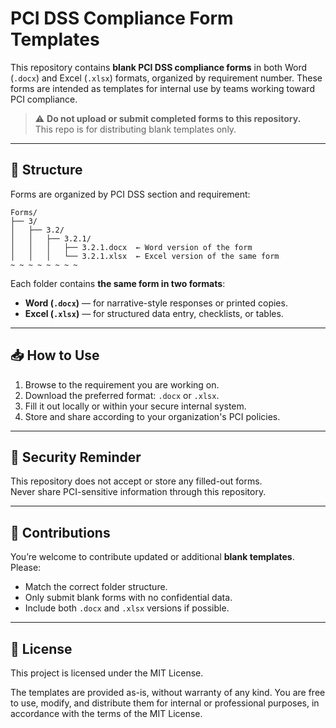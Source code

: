 # PCI DSS Compliance Form Templates

This repository contains **blank PCI DSS compliance forms** in both Word (`.docx`) and Excel (`.xlsx`) formats, organized by requirement number. These forms are intended as templates for internal use by teams working toward PCI compliance.

> ⚠️ **Do not upload or submit completed forms to this repository.**  
> This repo is for distributing blank templates only.

---

## 📁 Structure

Forms are organized by PCI DSS section and requirement:
```
Forms/
├── 3/
│   ├── 3.2/
│   │   ├── 3.2.1/
│   │   │   ├── 3.2.1.docx  ← Word version of the form
│   │   │   └── 3.2.1.xlsx  ← Excel version of the same form
~ ~ ~ ~ ~ ~ ~ ~
```

Each folder contains **the same form in two formats**:
- **Word (`.docx`)** — for narrative-style responses or printed copies.
- **Excel (`.xlsx`)** — for structured data entry, checklists, or tables.

---

## 📥 How to Use

1. Browse to the requirement you are working on.
2. Download the preferred format: `.docx` or `.xlsx`.
3. Fill it out locally or within your secure internal system.
4. Store and share according to your organization's PCI policies.

---

## 🔐 Security Reminder

This repository does not accept or store any filled-out forms.  
Never share PCI-sensitive information through this repository.

---

## 🙌 Contributions

You’re welcome to contribute updated or additional **blank templates**. Please:
- Match the correct folder structure.
- Only submit blank forms with no confidential data.
- Include both `.docx` and `.xlsx` versions if possible.

---

## 📄 License
This project is licensed under the MIT License.

The templates are provided as-is, without warranty of any kind. You are free to use, modify, and distribute them for internal or professional purposes, in accordance with the terms of the MIT License.

